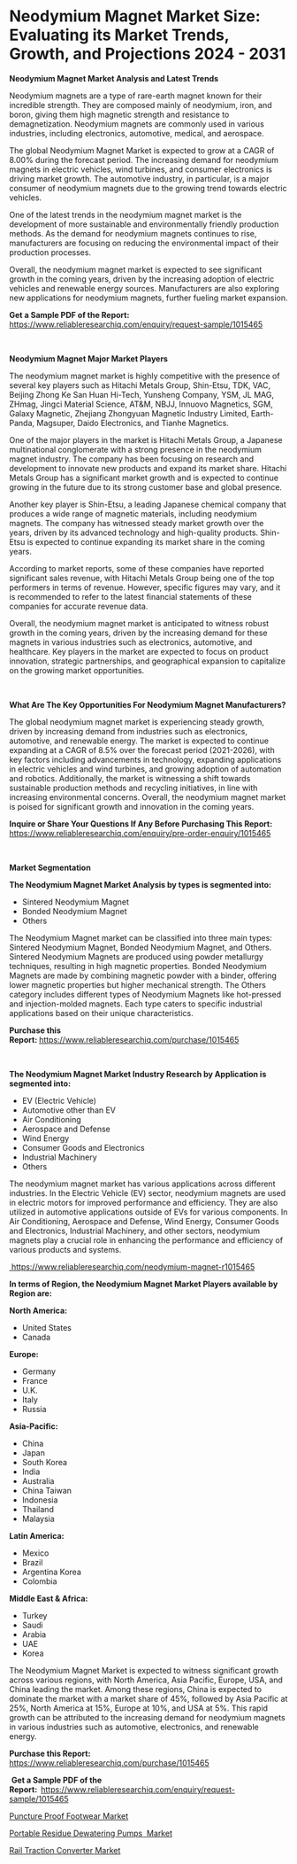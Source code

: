 <p><h1>Neodymium Magnet Market Size: Evaluating its Market Trends, Growth, and Projections 2024 - 2031</h1></p><p><strong>Neodymium Magnet Market Analysis and Latest Trends</strong></p>
<p><p>Neodymium magnets are a type of rare-earth magnet known for their incredible strength. They are composed mainly of neodymium, iron, and boron, giving them high magnetic strength and resistance to demagnetization. Neodymium magnets are commonly used in various industries, including electronics, automotive, medical, and aerospace.</p><p>The global Neodymium Magnet Market is expected to grow at a CAGR of 8.00% during the forecast period. The increasing demand for neodymium magnets in electric vehicles, wind turbines, and consumer electronics is driving market growth. The automotive industry, in particular, is a major consumer of neodymium magnets due to the growing trend towards electric vehicles.</p><p>One of the latest trends in the neodymium magnet market is the development of more sustainable and environmentally friendly production methods. As the demand for neodymium magnets continues to rise, manufacturers are focusing on reducing the environmental impact of their production processes.</p><p>Overall, the neodymium magnet market is expected to see significant growth in the coming years, driven by the increasing adoption of electric vehicles and renewable energy sources. Manufacturers are also exploring new applications for neodymium magnets, further fueling market expansion.</p></p>
<p><strong>Get a Sample PDF of the Report:&nbsp;</strong> <a href="https://www.reliableresearchiq.com/enquiry/request-sample/1015465">https://www.reliableresearchiq.com/enquiry/request-sample/1015465</a></p>
<p>&nbsp;</p>
<p><strong>Neodymium Magnet Major Market Players</strong></p>
<p><p>The neodymium magnet market is highly competitive with the presence of several key players such as Hitachi Metals Group, Shin-Etsu, TDK, VAC, Beijing Zhong Ke San Huan Hi-Tech, Yunsheng Company, YSM, JL MAG, ZHmag, Jingci Material Science, AT&M, NBJJ, Innuovo Magnetics, SGM, Galaxy Magnetic, Zhejiang Zhongyuan Magnetic Industry Limited, Earth-Panda, Magsuper, Daido Electronics, and Tianhe Magnetics.</p><p>One of the major players in the market is Hitachi Metals Group, a Japanese multinational conglomerate with a strong presence in the neodymium magnet industry. The company has been focusing on research and development to innovate new products and expand its market share. Hitachi Metals Group has a significant market growth and is expected to continue growing in the future due to its strong customer base and global presence.</p><p>Another key player is Shin-Etsu, a leading Japanese chemical company that produces a wide range of magnetic materials, including neodymium magnets. The company has witnessed steady market growth over the years, driven by its advanced technology and high-quality products. Shin-Etsu is expected to continue expanding its market share in the coming years.</p><p>According to market reports, some of these companies have reported significant sales revenue, with Hitachi Metals Group being one of the top performers in terms of revenue. However, specific figures may vary, and it is recommended to refer to the latest financial statements of these companies for accurate revenue data.</p><p>Overall, the neodymium magnet market is anticipated to witness robust growth in the coming years, driven by the increasing demand for these magnets in various industries such as electronics, automotive, and healthcare. Key players in the market are expected to focus on product innovation, strategic partnerships, and geographical expansion to capitalize on the growing market opportunities.</p></p>
<p>&nbsp;</p>
<p><strong>What Are The Key Opportunities For Neodymium Magnet Manufacturers?</strong></p>
<p><p>The global neodymium magnet market is experiencing steady growth, driven by increasing demand from industries such as electronics, automotive, and renewable energy. The market is expected to continue expanding at a CAGR of 8.5% over the forecast period (2021-2026), with key factors including advancements in technology, expanding applications in electric vehicles and wind turbines, and growing adoption of automation and robotics. Additionally, the market is witnessing a shift towards sustainable production methods and recycling initiatives, in line with increasing environmental concerns. Overall, the neodymium magnet market is poised for significant growth and innovation in the coming years.</p></p>
<p><strong>Inquire or Share Your Questions If Any Before Purchasing This Report:</strong> <a href="https://www.reliableresearchiq.com/enquiry/pre-order-enquiry/1015465">https://www.reliableresearchiq.com/enquiry/pre-order-enquiry/1015465</a></p>
<p>&nbsp;</p>
<p><strong>Market Segmentation</strong></p>
<p><strong>The Neodymium Magnet Market Analysis by types is segmented into:</strong></p>
<p><ul><li>Sintered Neodymium Magnet</li><li>Bonded Neodymium Magnet</li><li>Others</li></ul></p>
<p><p>The Neodymium Magnet market can be classified into three main types: Sintered Neodymium Magnet, Bonded Neodymium Magnet, and Others. Sintered Neodymium Magnets are produced using powder metallurgy techniques, resulting in high magnetic properties. Bonded Neodymium Magnets are made by combining magnetic powder with a binder, offering lower magnetic properties but higher mechanical strength. The Others category includes different types of Neodymium Magnets like hot-pressed and injection-molded magnets. Each type caters to specific industrial applications based on their unique characteristics.</p></p>
<p><strong>Purchase this Report:&nbsp;</strong><a href="https://www.reliableresearchiq.com/purchase/1015465">https://www.reliableresearchiq.com/purchase/1015465</a></p>
<p>&nbsp;</p>
<p><strong>The Neodymium Magnet Market Industry Research by Application is segmented into:</strong></p>
<p><ul><li>EV (Electric Vehicle)</li><li>Automotive other than EV</li><li>Air Conditioning</li><li>Aerospace and Defense</li><li>Wind Energy</li><li>Consumer Goods and Electronics</li><li>Industrial Machinery</li><li>Others</li></ul></p>
<p><p>The neodymium magnet market has various applications across different industries. In the Electric Vehicle (EV) sector, neodymium magnets are used in electric motors for improved performance and efficiency. They are also utilized in automotive applications outside of EVs for various components. In Air Conditioning, Aerospace and Defense, Wind Energy, Consumer Goods and Electronics, Industrial Machinery, and other sectors, neodymium magnets play a crucial role in enhancing the performance and efficiency of various products and systems.</p></p>
<p><a href="https://www.reliableresearchiq.com/neodymium-magnet-r1015465">&nbsp;https://www.reliableresearchiq.com/neodymium-magnet-r1015465</a></p>
<p><strong>In terms of Region, the Neodymium Magnet Market Players available by Region are:</strong></p>
<p>
    <p> <strong> North America: </strong>
        <ul>
            <li>United States</li>
            <li>Canada</li>
        </ul>
        </p> 
    <p> <strong> Europe: </strong>
        <ul>
            <li>Germany</li>
            <li>France</li>
            <li>U.K.</li>
            <li>Italy</li>
            <li>Russia</li>
        </ul>
        </p> 
    <p> <strong> Asia-Pacific: </strong>
        <ul>
            <li>China</li>
            <li>Japan</li>
            <li>South Korea</li>
            <li>India</li>
            <li>Australia</li>
            <li>China Taiwan</li>
            <li>Indonesia</li>
            <li>Thailand</li>
            <li>Malaysia</li>
        </ul>
        </p> 
    <p> <strong> Latin America: </strong>
        <ul>
            <li>Mexico</li>
            <li>Brazil</li>
            <li>Argentina Korea</li>
            <li>Colombia</li>
        </ul>
        </p> 
    <p> <strong> Middle East & Africa: </strong>
        <ul>
            <li>Turkey</li>
            <li>Saudi</li>
            <li>Arabia</li>
            <li>UAE</li>
            <li>Korea</li>
        </ul>
    </p>
    </p>
<p><p>The Neodymium Magnet Market is expected to witness significant growth across various regions, with North America, Asia Pacific, Europe, USA, and China leading the market. Among these regions, China is expected to dominate the market with a market share of 45%, followed by Asia Pacific at 25%, North America at 15%, Europe at 10%, and USA at 5%. This rapid growth can be attributed to the increasing demand for neodymium magnets in various industries such as automotive, electronics, and renewable energy.</p></p>
<p><strong>Purchase this Report: </strong><a href="https://www.reliableresearchiq.com/purchase/1015465">https://www.reliableresearchiq.com/purchase/1015465</a></p>
<p>&nbsp;<strong>Get a Sample PDF of the Report:&nbsp;&nbsp;</strong><a href="https://www.reliableresearchiq.com/enquiry/request-sample/1015465">https://www.reliableresearchiq.com/enquiry/request-sample/1015465</a></p>
<p><strong></strong></p>
<p><p><a href="https://github.com/MaryamSipes/Market-Research-Report-List-1/blob/main/puncture-proof-footwear-market.md">Puncture Proof Footwear Market</a></p><p><a href="https://medium.com/@charityrice1939/portable-residue-dewatering-pumps-market-size-share-analysis-growth-trends-forecast-2024-97d496a50dae">Portable Residue Dewatering Pumps  Market</a></p><p><a href="https://medium.com/@jewelmohr25/global-rail-traction-converter-market-sector-types-applications-market-player-strategies-a7f3367c6be1">Rail Traction Converter Market</a></p></p>